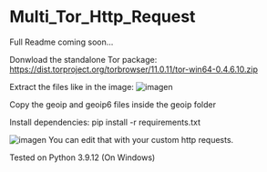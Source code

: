 # Multi_Tor_Http_Request
Full Readme coming soon...


Donwload the standalone Tor package:
https://dist.torproject.org/torbrowser/11.0.11/tor-win64-0.4.6.10.zip

Extract the files like in the image:
![imagen](https://user-images.githubusercontent.com/1978099/169203804-2f36b0fe-7c73-4bdb-844d-f48e4c5c2eb8.png)

Copy the geoip and geoip6 files inside the geoip folder

Install dependencies:
pip install -r requirements.txt

![imagen](https://user-images.githubusercontent.com/1978099/169211489-e7b95b3a-ddb0-44b4-9688-298d4510dd70.png)
You can edit that with your custom http requests.

Tested on Python 3.9.12 (On Windows)
